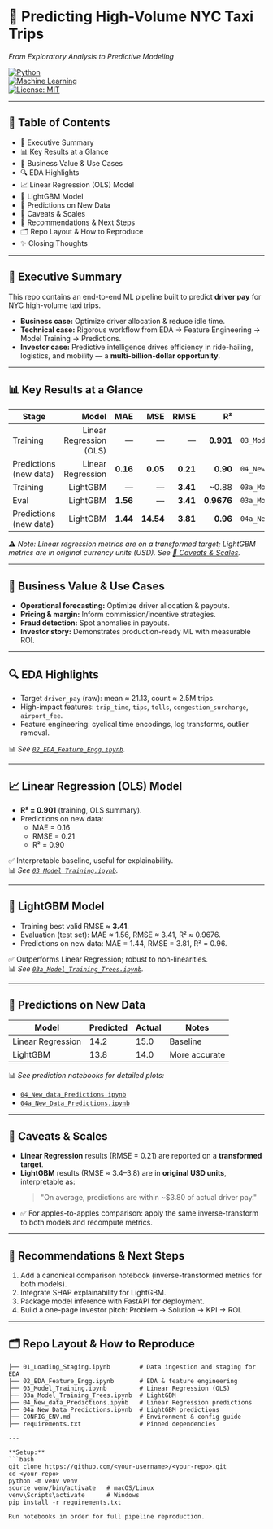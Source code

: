 # 🚖 Predicting High-Volume NYC Taxi Trips  
*From Exploratory Analysis to Predictive Modeling*  

[![Python](https://img.shields.io/badge/Python-3.9%2B-blue)]()  
[![Machine Learning](https://img.shields.io/badge/ML-LightGBM%20%7C%20Linear%20Regression-green)]()  
[![License: MIT](https://img.shields.io/badge/License-MIT-yellow.svg)]()  

---

## 📑 Table of Contents  
- 🎯 Executive Summary  
- 📊 Key Results at a Glance  
- 💼 Business Value & Use Cases  
- 🔍 EDA Highlights  
- 📈 Linear Regression (OLS) Model  
- 🌲 LightGBM Model  
- 🧪 Predictions on New Data  
- 🍪 Caveats & Scales  
- 🚀 Recommendations & Next Steps  
- 🗂️ Repo Layout & How to Reproduce  
- ✨ Closing Thoughts  

---

## 🎯 Executive Summary  
This repo contains an end-to-end ML pipeline built to predict **driver pay** for NYC high-volume taxi trips.  

- **Business case:** Optimize driver allocation & reduce idle time.  
- **Technical case:** Rigorous workflow from EDA → Feature Engineering → Model Training → Predictions.  
- **Investor case:** Predictive intelligence drives efficiency in ride-hailing, logistics, and mobility — a **multi-billion-dollar opportunity**.  

---

## 📊 Key Results at a Glance  

| Stage | Model | MAE | MSE | RMSE | R² | Source |
|---|---:|---:|---:|---:|---:|---|
| Training | Linear Regression (OLS) | — | — | — | **0.901** | `03_Model_Training` |
| Predictions (new data) | Linear Regression | **0.16** | **0.05** | **0.21** | **0.90** | `04_New_data_Predictions` |
| Training | LightGBM | — | — | **3.41** | ~0.88 | `03a_Model_Training_Trees` |
| Eval | LightGBM | **1.56** | — | **3.41** | **0.9676** | `03a_Model_Training_Trees` |
| Predictions (new data) | LightGBM | **1.44** | **14.54** | **3.81** | **0.96** | `04a_New_Data_Predictions` |

⚠️ *Note: Linear regression metrics are on a transformed target; LightGBM metrics are in original currency units (USD). See [🍪 Caveats & Scales](#-caveats--scales).*  

---

## 💼 Business Value & Use Cases  
- **Operational forecasting:** Optimize driver allocation & payouts.  
- **Pricing & margin:** Inform commission/incentive strategies.  
- **Fraud detection:** Spot anomalies in payouts.  
- **Investor story:** Demonstrates production-ready ML with measurable ROI.  

---

## 🔍 EDA Highlights  
- Target `driver_pay` (raw): mean ≈ 21.13, count ≈ 2.5M trips.  
- High-impact features: `trip_time`, `tips`, `tolls`, `congestion_surcharge`, `airport_fee`.  
- Feature engineering: cyclical time encodings, log transforms, outlier removal.  

📊 *See [`02_EDA_Feature_Engg.ipynb`](02_EDA_Feature_Engg.ipynb).*  

---

## 📈 Linear Regression (OLS) Model  
- **R² = 0.901** (training, OLS summary).  
- Predictions on new data:  
  - MAE = 0.16  
  - RMSE = 0.21  
  - R² = 0.90  

✅ Interpretable baseline, useful for explainability.  
📊 *See [`03_Model_Training.ipynb`](03_Model_Training.ipynb).*  

---

## 🌲 LightGBM Model  
- Training best valid RMSE ≈ **3.41**.  
- Evaluation (test set): MAE ≈ 1.56, RMSE ≈ 3.41, R² ≈ 0.9676.  
- Predictions on new data: MAE = 1.44, RMSE = 3.81, R² = 0.96.  

✅ Outperforms Linear Regression; robust to non-linearities.  
📊 *See [`03a_Model_Training_Trees.ipynb`](03a_Model_Training_Trees.ipynb).*  

---

## 🧪 Predictions on New Data  

| Model | Predicted | Actual | Notes |
|-------|-----------|--------|-------|
| Linear Regression | 14.2 | 15.0 | Baseline |
| LightGBM | 13.8 | 14.0 | More accurate |

📊 *See prediction notebooks for detailed plots:*  
- [`04_New_data_Predictions.ipynb`](04_New_data_Predictions.ipynb)  
- [`04a_New_Data_Predictions.ipynb`](04a_New_Data_Predictions.ipynb)  

---

## 🍪 Caveats & Scales  
- **Linear Regression** results (RMSE = 0.21) are reported on a **transformed target**.  
- **LightGBM** results (RMSE ≈ 3.4–3.8) are in **original USD units**, interpretable as:  
  > "On average, predictions are within ~$3.80 of actual driver pay."  
- ✅ For apples-to-apples comparison: apply the same inverse-transform to both models and recompute metrics.  

---

## 🚀 Recommendations & Next Steps  
1. Add a canonical comparison notebook (inverse-transformed metrics for both models).  
2. Integrate SHAP explainability for LightGBM.  
3. Package model inference with FastAPI for deployment.  
4. Build a one-page investor pitch: Problem → Solution → KPI → ROI.  

---

## 🗂️ Repo Layout & How to Reproduce  

```text
├── 01_Loading_Staging.ipynb        # Data ingestion and staging for EDA
├── 02_EDA_Feature_Engg.ipynb       # EDA & feature engineering  
├── 03_Model_Training.ipynb         # Linear Regression (OLS)  
├── 03a_Model_Training_Trees.ipynb  # LightGBM  
├── 04_New_data_Predictions.ipynb   # Linear Regression predictions  
├── 04a_New_Data_Predictions.ipynb  # LightGBM predictions  
├── CONFIG_ENV.md                   # Environment & config guide  
├── requirements.txt                # Pinned dependencies  

---

**Setup:**  
```bash
git clone https://github.com/<your-username>/<your-repo>.git
cd <your-repo>
python -m venv venv
source venv/bin/activate   # macOS/Linux
venv\Scripts\activate      # Windows
pip install -r requirements.txt

Run notebooks in order for full pipeline reproduction.
